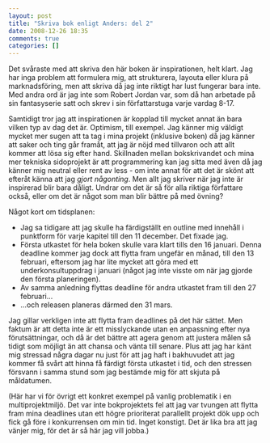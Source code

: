 ```yaml
---
layout: post
title: "Skriva bok enligt Anders: del 2"
date: 2008-12-26 18:35
comments: true
categories: []
---
```

Det svåraste med att skriva den här boken är inspirationen, helt klart. Jag har inga problem att formulera mig, att strukturera, layouta eller klura på marknadsföring, men att skriva då jag inte riktigt har lust fungerar bara inte. Med andra ord är jag inte som Robert Jordan var, som då han arbetade på sin fantasyserie satt och skrev i sin författarstuga varje vardag 8-17.

Samtidigt tror jag att inspirationen är kopplad till mycket annat än bara vilken typ av dag det är. Optimism, till exempel. Jag känner mig väldigt mycket mer sugen att ta tag i mina projekt (inklusive boken) då jag känner att saker och ting går framåt, att jag är nöjd med tillvaron och att allt kommer att lösa sig efter hand. Skillnaden mellan bokskrivandet och mina mer tekniska sidoprojekt är att programmering kan jag sitta med även då jag känner mig neutral eller rent av less - om inte annat för att det är skönt att efteråt känna att jag <em>gjort </em><em>någonting</em>. Men allt jag skriver när jag inte är inspirerad blir bara dåligt. Undrar om det är så för alla riktiga författare också, eller om det är något som man blir bättre på med övning?

Något kort om tidsplanen:
<ul>
	<li>Jag sa tidigare att jag skulle ha färdigställt en outline med innehåll i punktform för varje kapitel till den 11 december. Det fixade jag.</li>
	<li>Första utkastet för hela boken skulle vara klart tills den 16 januari. Denna deadline kommer jag dock att flytta fram ungefär en månad, till den 13 februari, eftersom jag har lite mycket att göra med ett underkonsultuppdrag i januari (något jag inte visste om när jag gjorde den första planeringen).</li>
	<li>Av samma anledning flyttas deadline för andra utkastet fram till den 27 februari...</li>
	<li>...och releasen planeras därmed den 31 mars.</li>
</ul>
Jag gillar verkligen inte att flytta fram deadlines på det här sättet. Men faktum är att detta inte är ett misslyckande utan en anpassning efter nya förutsättningar, och då är det bättre att agera genom att justera målen så tidigt som möjligt än att chansa och vänta till senare. Plus att jag har känt mig stressad några dagar nu just för att jag haft i bakhuvudet att jag kommer få svårt att hinna få färdigt första utkastet i tid, och den stressen försvann i samma stund som jag bestämde mig för att skjuta på måldatumen.

(Här har vi för övrigt ett konkret exempel på vanlig problematik i en multiprojektmiljö. Det var inte bokprojektets fel att jag var tvungen att flytta fram mina deadlines utan ett högre prioriterat parallellt projekt dök upp och fick gå före i konkurrensen om min tid. Inget konstigt. Det är lika bra att jag vänjer mig, för det är så här jag vill jobba.)
